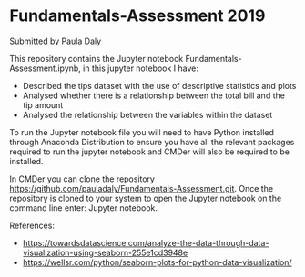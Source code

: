 # Fundamentals-Assessment 2019
Submitted by Paula Daly

This repository contains the Jupyter notebook Fundamentals-Assessment.ipynb, in this jupyter notebook I have:
 - Described the tips dataset with the use of descriptive statistics and plots
 - Analysed whether there is a relationship between the total bill and the tip amount
 - Analysed the relationship between the variables within the dataset

 To run the Jupyter notebook file you will need to have Python installed through Anaconda Distribution to ensure you have all the relevant packages required to run the jupyter notebook and CMDer will also be required to be installed.
 
 In CMDer you can clone the repository https://github.com/pauladaly/Fundamentals-Assessment.git.  Once the repository is cloned to your system to open the Jupyter notebook on the command line enter: Jupyter notebook.

 References:
 - https://towardsdatascience.com/analyze-the-data-through-data-visualization-using-seaborn-255e1cd3948e
 - https://wellsr.com/python/seaborn-plots-for-python-data-visualization/
